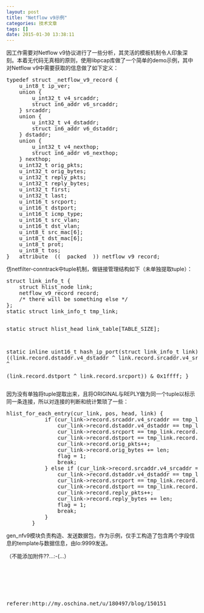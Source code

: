 ```yaml
---
layout: post
title: "Netflow v9示例"
categories: 技术文章
tags: []
date: 2015-01-30 13:38:11
---
```


<p> 因工作需要对Netflow v9协议进行了一些分析，其灵活的模板机制令人印象深刻。本着无代码无真相的原则，使用libpcap库做了一个简单的demo示例，其中对Netflow v9中需要获取的信息做了如下定义： </p> 
<pre class="brush:cpp; toolbar: true; auto-links: false;">typedef struct _netflow_v9_record {
	u_int8_t ip_ver;
	union {
		u_int32_t v4_srcaddr;
		struct in6_addr v6_srcaddr;
	} srcaddr;
	union {
		u_int32_t v4_dstaddr;
		struct in6_addr v6_dstaddr;
	} dstaddr;
	union {
		u_int32_t v4_nexthop;
		struct in6_addr v6_nexthop;
	} nexthop;
	u_int32_t orig_pkts;
	u_int32_t orig_bytes;
	u_int32_t reply_pkts;
	u_int32_t reply_bytes;
	u_int32_t first;
	u_int32_t last;
	u_int16_t srcport;
	u_int16_t dstport;
	u_int16_t icmp_type;
	u_int16_t src_vlan;
	u_int16_t dst_vlan;
	u_int8_t src_mac[6];
	u_int8_t dst_mac[6];
	u_int8_t prot;
	u_int8_t tos;
} __attribute__((__packed__)) netflow_v9_record;</pre> 仿netfilter-conntrack中tuple机制，做链接管理结构如下（未单独提取tuple）： 
<pre class="brush:cpp; toolbar: true; auto-links: false;">struct link_info_t {
	struct hlist_node link;
	netflow_v9_record record;
	/* there will be something else */
};
static struct link_info_t tmp_link;

static struct hlist_head link_table[TABLE_SIZE];

static inline uint16_t hash_ip_port(struct link_info_t link)
{
	return ((link.record.dstaddr.v4_dstaddr ^ link.record.srcaddr.v4_srcaddr) ^ \
		(link.record.dstport ^ link.record.srcport)) &amp; 0x1ffff;
}</pre> 因为没有单独将tuple提取出来，且将ORIGINAL与REPLY做为同一个tuple以标示同一条连接，所以对连接的判断和统计繁琐了一些： 
<pre class="brush:cpp; toolbar: true; auto-links: false;">hlist_for_each_entry(cur_link, pos, head, link) {
			if (cur_link-&gt;record.srcaddr.v4_srcaddr == tmp_link.record.srcaddr.v4_srcaddr &amp;&amp; \
			    cur_link-&gt;record.dstaddr.v4_dstaddr == tmp_link.record.dstaddr.v4_dstaddr &amp;&amp; \
			    cur_link-&gt;record.srcport == tmp_link.record.srcport &amp;&amp; \
			    cur_link-&gt;record.dstport == tmp_link.record.dstport) {
				cur_link-&gt;record.orig_pkts++;
				cur_link-&gt;record.orig_bytes += len;
				flag = 1;
				break;
			} else if (cur_link-&gt;record.srcaddr.v4_srcaddr == tmp_link.record.dstaddr.v4_dstaddr &amp;&amp; \
			    cur_link-&gt;record.dstaddr.v4_dstaddr == tmp_link.record.srcaddr.v4_srcaddr &amp;&amp; \
			    cur_link-&gt;record.srcport == tmp_link.record.dstport &amp;&amp; \
			    cur_link-&gt;record.dstport == tmp_link.record.srcport) {
				cur_link-&gt;record.reply_pkts++;
				cur_link-&gt;record.reply_bytes += len;
				flag = 1;
				break;
			}
		}</pre> gen_nfv9模块负责构造、发送数据包，作为示例，仅手工构造了包含两个字段信息的template与数据信息，由lo:9999发送。 
<p> （不能添加附件??...:-(...） </p> 
<p> <br> </p> 
<p> <br> </p> 
<p> <br> </p>



<pre>
referer:http://my.oschina.net/u/180497/blog/150151
</pre>
